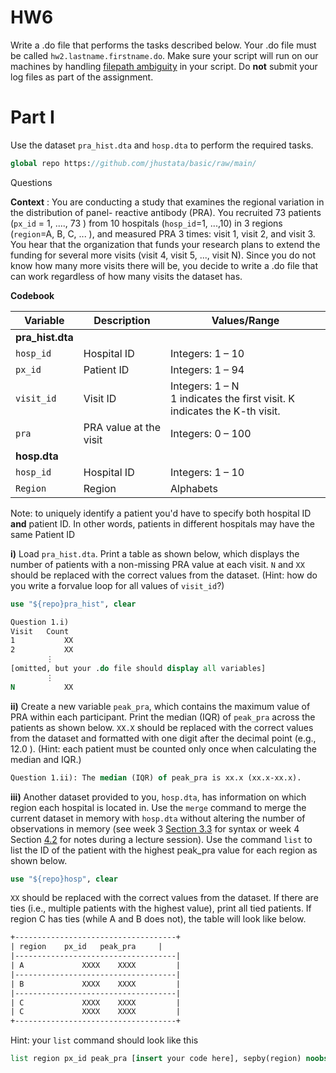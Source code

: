 ﻿# HW6

Write a .do file that performs the tasks described below. Your .do file must be called
`hw2.lastname.firstname.do`. Make sure your script will run on our machines by handling [filepath ambiguity](https://jhustata.github.io/basic/hw3sol.html?highlight=ambiguity#handling-file-path-ambiguity) in your script. Do **not** submit your log files as part of the assignment.

# Part I
Use the dataset `pra_hist.dta` and `hosp.dta` to perform the required tasks. 

```stata
global repo https://github.com/jhustata/basic/raw/main/
```

Questions

**Context** : You are conducting a study that examines the regional variation in the distribution of panel-
reactive antibody (PRA). You recruited 73 patients (`px_id` = 1, ...., 73 ) from 10 hospitals (`hosp_id`=1, ...,10)
in 3 regions (`region`=A, B, C, ... ), and measured PRA 3 times: visit 1, visit 2, and visit 3. You hear that the
organization that funds your research plans to extend the funding for several more visits (visit 4, visit 5,
..., visit N). Since you do not know how many more visits there will be, you decide to write a .do file that
can work regardless of how many visits the dataset has.


**Codebook**

| Variable                  | Description            | Values/Range                                                 |
| ------------------------- | ---------------------- | ------------------------------------------------------------ |
| **pra_hist.dta** |                        |                                                              |
| `hosp_id`                 | Hospital ID            | Integers: 1 – 10                                             |
| `px_id`                   | Patient ID             | Integers: 1 – 94                                             |
| `visit_id`                | Visit ID               | Integers: 1 – N<br/>1 indicates the first visit. K indicates the K-th visit. |
| `pra`                     | PRA value at the visit | Integers: 0 – 100                                            |
| **hosp.dta**     |                        |                                                              |
| `hosp_id`                 | Hospital ID            | Integers: 1 – 10                                             |
| `Region`                  | Region                 | Alphabets                                                    |

Note: to uniquely identify a patient you'd have to specify both hospital ID **and** patient ID. In other words, patients in different hospitals may have the same Patient ID

**i)** Load `pra_hist.dta`. Print a table as shown below, which displays the number of
patients with a non-missing PRA value at each visit. `N` and `XX` should be replaced with the
correct values from the dataset. (Hint: how do you write a forvalue loop for all values of
`visit_id`?)

```stata
use "${repo}pra_hist", clear
```

```stata
Question 1.i)
Visit 	Count
1 			XX
2 			XX
		⋮
[omitted, but your .do file should display all variables]
		⋮
N 			XX
```

**ii)** Create a new variable `peak_pra`, which contains the maximum value of PRA within each
participant. Print the median (IQR) of `peak_pra` across the patients as shown below. `XX.X`
should be replaced with the correct values from the dataset and formatted with one digit after
the decimal point (e.g., 12.0 ). (Hint: each patient must be counted only once when calculating
the median and IQR.)

```stata
Question 1.ii): The median (IQR) of peak_pra is xx.x (xx.x-xx.x).
```

**iii)** Another dataset provided to you, `hosp.dta`, has information on which region each
hospital is located in. Use the `merge` command to merge the current dataset in memory with `hosp.dta` without
altering the number of observations in memory (see week 3 [Section 3.3](https://jhustata.github.io/basic/chapter3.html?highlight=merge#merge) for syntax or week 4 Section [4.2](https://jhustata.github.io/basic/chapter4.html#merging-files) for notes during a lecture session). Use the command `list` to list the ID of the
patient with the highest peak_pra value for each region as shown below.

```stata
use "${repo}hosp", clear
```

`XX` should be replaced with the correct values from the dataset. If there are ties (i.e., multiple
patients with the highest value), print all tied patients. If region C has ties (while A and B does
not), the table will look like below.

```stata
+------------------------------------+
| region 	px_id 	peak_pra     |
|------------------------------------|
| A  	        XXXX    XXXX         |
|------------------------------------|
| B  	        XXXX    XXXX         |
|------------------------------------|
| C 	        XXXX    XXXX         |
| C  	        XXXX    XXXX         |
+------------------------------------+
```
Hint: your `list` command should look like this

```stata
list region px_id peak_pra [insert your code here], sepby(region) noobs
```